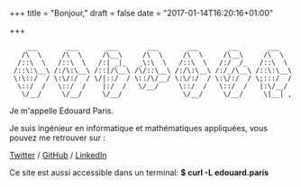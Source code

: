 +++
title = "Bonjour,"
draft = false
date = "2017-01-14T16:20:16+01:00"

+++
```ascii
    ___       ___       ___       ___       ___       ___       ___
   /\  \     /\  \     /\__\     /\  \     /\  \     /\__\     /\  \
  /::\  \   /::\  \   /:| _|_   _\:\  \   /::\  \   /:/ _/_   /::\  \
 /::\:\__\ /:/\:\__\ /::|/\__\ /\/::\__\ /:/\:\__\ /:/_/\__\ /::\:\__\
 \:\::/  / \:\/:/  / \/|::/  / \::/\/__/ \:\/:/  / \:\/:/  / \;:::/  /
  \::/  /   \::/  /    |:/  /   \/__/     \::/  /   \::/  /   |:\/__/
   \/__/     \/__/     \/__/               \/__/     \/__/     \|__| ,
```
Je m'appelle Edouard Paris.

Je suis ingénieur en informatique et mathématiques appliquées,
vous pouvez me retrouver sur :

  [Twitter](https://twitter.com/edouardparis)
/ [GitHub](https://github.com/edouardparis)
/ [LinkedIn](https://www.linkedin.com/in/parisedouard/)

Ce site est aussi accessible dans un terminal:
**$ curl -L edouard.paris**

